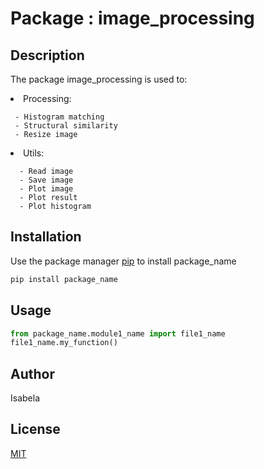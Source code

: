 # Package : image_processing

<h2>Description</h2>

The package image_processing is used to:

<li> Processing:

	 - Histogram matching
	 - Structural similarity
	 - Resize image
	
<li> Utils:

	  - Read image
	  - Save image
	  - Plot image
	  - Plot result
	  - Plot histogram

## Installation

Use the package manager [pip](https://pip.pypa.io/en/stable/) to install package_name

```bash
pip install package_name
```

## Usage

```python
from package_name.module1_name import file1_name
file1_name.my_function()
```

## Author
Isabela

## License
[MIT](https://choosealicense.com/licenses/mit/)
